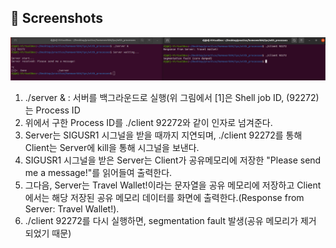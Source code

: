 ## :camera_flash: Screenshots
<img src="screenshot.png" width="1024">
  
1. ./server & : 서버를 백그라운드로 실행(위 그림에서 [1]은 Shell job ID, (92272)는 Process ID
2. 위에서 구한 Process ID를 ./client 92272와 같이 인자로 넘겨준다.
3. Server는 SIGUSR1 시그널을 받을 때까지 지연되며, ./client 92272를 통해 Client는 Server에 kill을 통해 시그널을 보낸다.
4. SIGUSR1 시그널을 받은 Server는 Client가 공유메모리에 저장한 "Please send me a message!"를 읽어들여 출력한다.
5. 그다음, Server는 Travel Wallet!이라는 문자열을 공유 메모리에 저장하고 Client 에서는 해당 저장된 공유 메모리 데이터를 화면에 출력한다.(Response from Server: Travel Wallet!). 
6. ./client 92272를 다시 실행하면, segmentation fault 발생(공유 메모리가 제거 되었기 때문)
